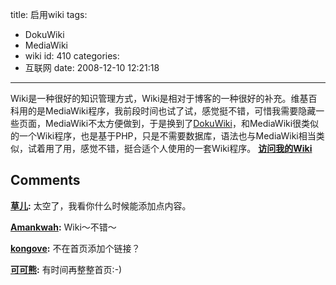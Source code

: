 title: 启用wiki
tags:
  - DokuWiki
  - MediaWiki
  - wiki
id: 410
categories:
  - 互联网
date: 2008-12-10 12:21:18
---

Wiki是一种很好的知识管理方式，Wiki是相对于博客的一种很好的补充。维基百科用的是MediaWiki程序，我前段时间也试了试，感觉挺不错，可惜我需要隐藏一些页面，MediaWiki不太方便做到，于是换到了[DokuWiki](http://www.dokuwiki.org/dokuwiki)，和MediaWiki很类似的一个Wiki程序，也是基于PHP，只是不需要数据库，语法也与MediaWiki相当类似，试着用了用，感觉不错，挺合适个人使用的一套Wiki程序。
[
**访问我的Wiki**](http://cocobear.github.io/wiki/)
## Comments

**[草儿](#4668 "2008-12-12 12:37:04"):** 太空了，我看你什么时候能添加点内容。

**[Amankwah](#4664 "2008-12-10 19:51:36"):** Wiki～不错～

**[kongove](#4679 "2008-12-13 21:28:39"):** 不在首页添加个链接？

**[可可熊](#4683 "2008-12-15 09:59:59"):** 有时间再整整首页:-)

